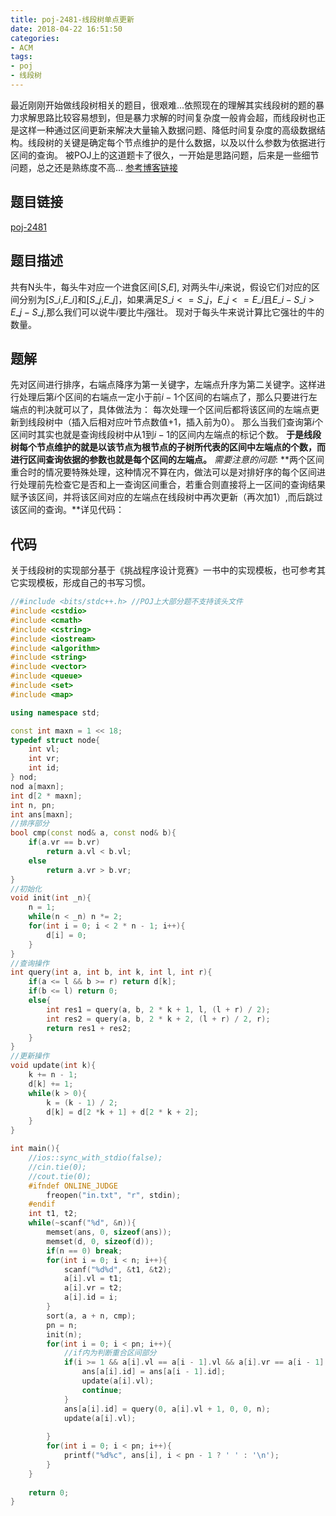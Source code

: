 ```yaml
---
title: poj-2481-线段树单点更新
date: 2018-04-22 16:51:50
categories: 
- ACM
tags:
- poj
- 线段树
---
```

最近刚刚开始做线段树相关的题目，很艰难...依照现在的理解其实线段树的题的暴力求解思路比较容易想到，但是暴力求解的时间复杂度一般肯会超，而线段树也正是这样一种通过区间更新来解决大量输入数据问题、降低时间复杂度的高级数据结构。线段树的关键是确定每个节点维护的是什么数据，以及以什么参数为依据进行区间的查询。
被POJ上的这道题卡了很久，一开始是思路问题，后来是一些细节问题，总之还是熟练度不高...
[参考博客链接](http://111qqz.com/2015/08/poj2481/)

## 题目链接
[poj-2481](http://poj.org/problem?id=2481)
## 题目描述
共有N头牛，每头牛对应一个进食区间[$S$,$E$], 对两头牛$i$,$j$来说，假设它们对应的区间分别为[$S\_i$,$E\_i$]和[$S\_j$,$E\_j$]，如果满足$S\_i<=S\_j，E\_j<=E\_i$且$E\_i-S\_i>E\_j-S\_j$,那么我们可以说牛$i$要比牛$j$强壮。
现对于每头牛来说计算比它强壮的牛的数量。
## 题解
<!-- more -->
先对区间进行排序，右端点降序为第一关键字，左端点升序为第二关键字。这样进行处理后第$i$个区间的右端点一定小于前$i-1$个区间的右端点了，那么只要进行左端点的判决就可以了，具体做法为：
每次处理一个区间后都将该区间的左端点更新到线段树中（插入后相对应叶节点数值+1，插入前为0）。
那么当我们查询第$i$个区间时其实也就是查询线段树中从1到$i-1$的区间内左端点的标记个数。
**于是线段树每个节点维护的就是以该节点为根节点的子树所代表的区间中左端点的个数，而进行区间查询依据的参数也就是每个区间的左端点。**
*需要注意的问题*:
**两个区间重合时的情况要特殊处理，这种情况不算在内，做法可以是对排好序的每个区间进行处理前先检查它是否和上一查询区间重合，若重合则直接将上一区间的查询结果赋予该区间，并将该区间对应的左端点在线段树中再次更新（再次加1）,而后跳过该区间的查询。**详见代码：
## 代码
关于线段树的实现部分基于《挑战程序设计竞赛》一书中的实现模板，也可参考其它实现模板，形成自己的书写习惯。
``` C++
//#include <bits/stdc++.h> //POJ上大部分题不支持该头文件
#include <cstdio>
#include <cmath>
#include <cstring>
#include <iostream>
#include <algorithm>
#include <string>
#include <vector>
#include <queue>
#include <set>
#include <map>

using namespace std;

const int maxn = 1 << 18;
typedef struct node{
    int vl;
    int vr;
    int id;
} nod;
nod a[maxn];
int d[2 * maxn];
int n, pn;
int ans[maxn];
//排序部分
bool cmp(const nod& a, const nod& b){
    if(a.vr == b.vr) 
        return a.vl < b.vl;
    else
        return a.vr > b.vr;
}
//初始化
void init(int _n){
    n = 1;
    while(n < _n) n *= 2;
    for(int i = 0; i < 2 * n - 1; i++){
        d[i] = 0;
    }
}
//查询操作
int query(int a, int b, int k, int l, int r){
    if(a <= l && b >= r) return d[k];
    if(b <= l) return 0;
    else{
        int res1 = query(a, b, 2 * k + 1, l, (l + r) / 2);
        int res2 = query(a, b, 2 * k + 2, (l + r) / 2, r);
        return res1 + res2;
    }
}
//更新操作
void update(int k){
    k += n - 1;
    d[k] += 1;
    while(k > 0){
        k = (k - 1) / 2;
        d[k] = d[2 *k + 1] + d[2 * k + 2];
    }
}

int main(){
    //ios::sync_with_stdio(false);
    //cin.tie(0);
    //cout.tie(0);
    #ifndef ONLINE_JUDGE
        freopen("in.txt", "r", stdin);
    #endif
    int t1, t2;
    while(~scanf("%d", &n)){
        memset(ans, 0, sizeof(ans));
        memset(d, 0, sizeof(d));
	    if(n == 0) break;
	    for(int i = 0; i < n; i++){
            scanf("%d%d", &t1, &t2);
            a[i].vl = t1;
            a[i].vr = t2;
            a[i].id = i;
        }
        sort(a, a + n, cmp);
        pn = n;
        init(n);
        for(int i = 0; i < pn; i++){
            //if内为判断重合区间部分
            if(i >= 1 && a[i].vl == a[i - 1].vl && a[i].vr == a[i - 1].vr){
                ans[a[i].id] = ans[a[i - 1].id];
                update(a[i].vl);
                continue;
            }
            ans[a[i].id] = query(0, a[i].vl + 1, 0, 0, n);
            update(a[i].vl);
			
        }
        for(int i = 0; i < pn; i++){
            printf("%d%c", ans[i], i < pn - 1 ? ' ' : '\n');
        }
    }
	
    return 0;
}
```